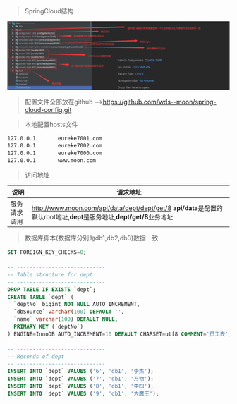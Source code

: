 > SpringCloud结构

![add image](https://github.com/wds--moon/cloud/raw/master/screenshots/image-20200924170754179.png)

>配置文件全部放在github -->https://github.com/wds--moon/spring-cloud-config.git


>本地配置hosts文件

```bash
127.0.0.1       eureke7001.com
127.0.0.1       eureke7002.com
127.0.0.1       eureke7000.com
127.0.0.1       www.moon.com
```

>访问地址

| 说明         | 请求地址                                                     |
| ------------ | ------------------------------------------------------------ |
| 服务请求调用 | http://www.moon.com/api/data/dept/dept/get/8 **api/data**是配置的默认root地址,**dept**是服务地址,**dept/get/8**业务地址 |

>数据库脚本(数据库分别为db1,db2,db3)数据一致

```sql
SET FOREIGN_KEY_CHECKS=0;

-- ----------------------------
-- Table structure for dept
-- ----------------------------
DROP TABLE IF EXISTS `dept`;
CREATE TABLE `dept` (
  `deptNo` bigint NOT NULL AUTO_INCREMENT,
  `dbSource` varchar(100) DEFAULT '',
  `name` varchar(100) DEFAULT NULL,
  PRIMARY KEY (`deptNo`)
) ENGINE=InnoDB AUTO_INCREMENT=10 DEFAULT CHARSET=utf8 COMMENT='员工表';

-- ----------------------------
-- Records of dept
-- ----------------------------
INSERT INTO `dept` VALUES ('6', 'db1', '李杰');
INSERT INTO `dept` VALUES ('7', 'db1', '万物');
INSERT INTO `dept` VALUES ('8', 'db1', '李四');
INSERT INTO `dept` VALUES ('9', 'db1', '大魔王');
```

